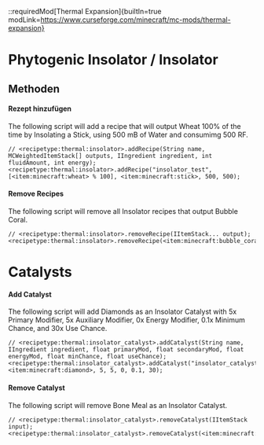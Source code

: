 ::requiredMod[Thermal Expansion]{builtIn=true modLink=https://www.curseforge.com/minecraft/mc-mods/thermal-expansion}

# Phytogenic Insolator / Insolator

## Methoden

#### Rezept hinzufügen

The following script will add a recipe that will output Wheat 100% of the time by Insolating a Stick, using 500 mB of Water and consumimg 500 RF.

```zenscript
// <recipetype:thermal:insolator>.addRecipe(String name, MCWeightedItemStack[] outputs, IIngredient ingredient, int fluidAmount, int energy);
<recipetype:thermal:insolator>.addRecipe("insolator_test", [<item:minecraft:wheat> % 100], <item:minecraft:stick>, 500, 500);
```

#### Remove Recipes

The following script will remove all Insolator recipes that output Bubble Coral.

```zenscript
// <recipetype:thermal:insolator>.removeRecipe(IItemStack... output);
<recipetype:thermal:insolator>.removeRecipe(<item:minecraft:bubble_coral>);
```

# Catalysts

#### Add Catalyst

The following script will add Diamonds as an Insolator Catalyst with 5x Primary Modifier, 5x Auxiliary Modifier, 0x Energy Modifier, 0.1x Minimum Chance, and 30x Use Chance.

```zenscript
// <recipetype:thermal:insolator_catalyst>.addCatalyst(String name, IIngredient ingredient, float primaryMod, float secondaryMod, float energyMod, float minChance, float useChance);
<recipetype:thermal:insolator_catalyst>.addCatalyst("insolator_catalyst_test", <item:minecraft:diamond>, 5, 5, 0, 0.1, 30);
```
#### Remove Catalyst

The following script will remove Bone Meal as an Insolator Catalyst.

```zenscript
// <recipetype:thermal:insolator_catalyst>.removeCatalyst(IItemStack input);
<recipetype:thermal:insolator_catalyst>.removeCatalyst(<item:minecraft:bone_meal>);
```

